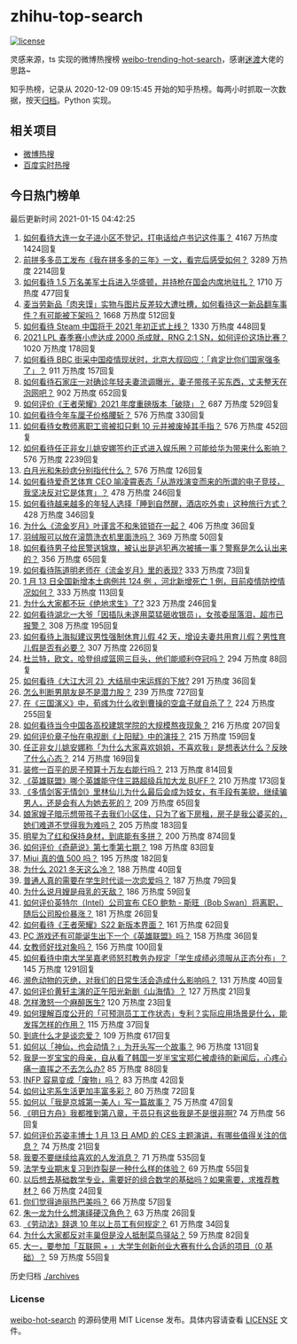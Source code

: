 # zhihu-top-search

[![license](https://img.shields.io/github/license/Arrackisarookie/zhihu-top-search)](https://github.com/Arrackisarookie/zhihu-top-search/blob/master/LICENSE)

灵感来源，ts 实现的微博热搜榜 [weibo-trending-hot-search](https://github.com/justjavac/weibo-trending-hot-search)，感谢[迷渡](https://github.com/justjavac)大佬的思路~

知乎热榜，记录从 2020-12-09 09:15:45 开始的知乎热榜。每两小时抓取一次数据，按天[归档](./archives)。Python 实现。

## 相关项目
+ [微博热搜](https://github.com/Arrackisarookie/weibo-hot-search)
+ [百度实时热搜](https://github.com/Arrackisarookie/baidu-hot-search)

## 今日热门榜单

<!-- Rank Begin -->

最后更新时间 2021-01-15 04:42:25

1. [如何看待大连一女子进小区不登记，打电话给卢书记这件事？](https://www.zhihu.com/question/439288218) 4167 万热度 1424回复
1. [前拼多多员工发布《我在拼多多的三年》一文，看完后感受如何？](https://www.zhihu.com/question/439063737) 3289 万热度 2214回复
1. [如何看待 1.5 万名美军士兵进入华盛顿，并持枪在国会内席地驻扎？](https://www.zhihu.com/question/439312075) 1710 万热度 477回复
1. [麦当劳新品「肉夹馍」实物与图片反差较大遭吐槽，如何看待这一新品翻车事件？有可能被下架吗？](https://www.zhihu.com/question/439248049) 1668 万热度 512回复
1. [如何看待 Steam 中国将于 2021 年初正式上线？](https://www.zhihu.com/question/439282342) 1330 万热度 448回复
1. [2021 LPL 春季赛小虎达成 2000 杀成就，RNG 2:1 SN，如何评价这场比赛？](https://www.zhihu.com/question/439402079) 1020 万热度 178回复
1. [如何看待 BBC 街采中国疫情现状时，北京大叔回应：「肯定比你们国家强多了」？](https://www.zhihu.com/question/438984904) 911 万热度 157回复
1. [如何看待石家庄一对确诊年轻夫妻流调曝光，妻子带孩子买东西，丈夫整天在泡网吧？](https://www.zhihu.com/question/439251210) 902 万热度 652回复
1. [如何评价《王者荣耀》2021 年度重磅版本「破晓」？](https://www.zhihu.com/question/439069949) 687 万热度 529回复
1. [如何看待今年车厘子价格腰斩？](https://www.zhihu.com/question/438779172) 576 万热度 330回复
1. [如何看待女教师离职工资被扣只剩 10 元并被废掉其手指？](https://www.zhihu.com/question/439237387) 576 万热度 452回复
1. [如何看待任正非女儿姚安娜签约正式进入娱乐圈？可能给华为带来什么影响？](https://www.zhihu.com/question/439294411) 576 万热度 2239回复
1. [白月光和朱砂痣分别指代什么？](https://www.zhihu.com/question/65532582) 576 万热度 126回复
1. [如何看待爱奇艺体育 CEO 喻凌霄表态「从游戏演变而来的所谓的电子竞技，我坚决反对它是体育」？](https://www.zhihu.com/question/439196241) 478 万热度 246回复
1. [如何看待越来越多的年轻人选择「睡到自然醒，酒店吃外卖」这种旅行方式？](https://www.zhihu.com/question/439200189) 428 万热度 346回复
1. [为什么《流金岁月》叶谨言不和朱锁锁在一起？](https://www.zhihu.com/question/438949920) 406 万热度 36回复
1. [羽绒服可以放在滚筒洗衣机里面洗吗？](https://www.zhihu.com/question/19647632) 369 万热度 50回复
1. [如何看待男子给民警送锦旗，被认出是逃犯再次被捕一事？警察是怎么认出来的？](https://www.zhihu.com/question/439287366) 356 万热度 65回复
1. [如何看待陈道明老师在《流金岁月》里的表现?](https://www.zhihu.com/question/437771430) 333 万热度 73回复
1. [1 月 13 日全国新增本土病例共 124 例 ，河北新增死亡 1 例，目前疫情防控情况如何？](https://www.zhihu.com/question/439280608) 333 万热度 113回复
1. [为什么大家都不玩《绝地求生》了?](https://www.zhihu.com/question/333808959) 323 万热度 246回复
1. [如何看待湖北一大爷「因插队未遂用菜猛砸收银员」，女孩委屈落泪，超市已报警？](https://www.zhihu.com/question/438851187) 308 万热度 195回复
1. [如何看待上海拟建议男性强制休育儿假 42 天，增设夫妻共用育儿假？男性育儿假是否有必要？](https://www.zhihu.com/question/439358124) 307 万热度 226回复
1. [杜兰特，欧文，哈登组成篮网三巨头，他们能顺利夺冠吗？](https://www.zhihu.com/question/439281180) 294 万热度 88回复
1. [如何看待《大江大河 2》大结局中宋运辉的下放?](https://www.zhihu.com/question/439114773) 291 万热度 36回复
1. [怎么判断男朋友是不是潜力股？](https://www.zhihu.com/question/267186194) 239 万热度 727回复
1. [在《三国演义》中，荀彧为什么收到曹操的空盒子就自杀了？](https://www.zhihu.com/question/311331704) 224 万热度 255回复
1. [如何看待当今中国各高校建筑学院的大规模熬夜现象？](https://www.zhihu.com/question/54494126) 216 万热度 207回复
1. [如何评价章子怡在电视剧《上阳赋》中的演技？](https://www.zhihu.com/question/438453158) 215 万热度 159回复
1. [任正非女儿姚安娜称「为什么大家喜欢姐姐，不喜欢我」是想表达什么？反映了什么心态？](https://www.zhihu.com/question/439320167) 214 万热度 169回复
1. [装修一百平的房子预算十万左右能行吗？](https://www.zhihu.com/question/382784210) 213 万热度 814回复
1. [《英雄联盟》哪个英雄能守住三路超级兵加大龙 BUFF？](https://www.zhihu.com/question/388623994) 210 万热度 173回复
1. [《多情剑客无情剑》里林仙儿为什么最后会成为妓女，有手段有美貌，继续骗男人，还是会有人为她去死的？](https://www.zhihu.com/question/438546657) 209 万热度 65回复
1. [娘家嫂子暗示想带孩子去我们小区住，只为了省下房租，房子是我公婆买的，她们难道不觉得我为难吗？](https://www.zhihu.com/question/435567727) 205 万热度 183回复
1. [明星为了红和保持身材，到底能有多拼？](https://www.zhihu.com/question/283857656) 200 万热度 874回复
1. [如何评价《奇葩说》第七季第七期？](https://www.zhihu.com/question/439386008) 198 万热度 83回复
1. [Miui 真的值 500 吗？](https://www.zhihu.com/question/431417732) 195 万热度 182回复
1. [为什么 2021 冬天这么冷？](https://www.zhihu.com/question/438283132) 188 万热度 40回复
1. [普通人真的需要在学生时代谈一次恋爱吗？](https://www.zhihu.com/question/435315702) 187 万热度 79回复
1. [为什么说月嫂是母乳的天敌？](https://www.zhihu.com/question/324639526) 186 万热度 59回复
1. [如何评价英特尔（Intel）公司宣布 CEO 鲍勃 - 斯旺（Bob Swan）将离职，随后公司股价暴涨？](https://www.zhihu.com/question/439257500) 181 万热度 26回复
1. [如何看待《王者荣耀》S22 新版本界面？](https://www.zhihu.com/question/439307481) 161 万热度 62回复
1. [PC 游戏还有可能诞生出下一个《英雄联盟》吗？](https://www.zhihu.com/question/438289572) 158 万热度 36回复
1. [女教师好找对象吗？](https://www.zhihu.com/question/62431356) 156 万热度 100回复
1. [如何看待中南大学吴嘉老师怒怼教务办规定「学生成绩必须服从正态分布」？](https://www.zhihu.com/question/439201836) 145 万热度 1291回复
1. [濒危动物的灭绝，对我们的日常生活会造成什么影响吗？](https://www.zhihu.com/question/438844114) 131 万热度 40回复
1. [如何评价黄轩主演的正午阳光新剧《山海情》？](https://www.zhihu.com/question/438921219) 127 万热度 21回复
1. [怎样激怒一个麻醉医生?](https://www.zhihu.com/question/439251204) 120 万热度 23回复
1. [如何理解百度公开的「可预测员工工作状态」专利？实际应用场景是什么，能发挥怎样的作用？](https://www.zhihu.com/question/439209197) 115 万热度 37回复
1. [到底什么才是谈恋爱？](https://www.zhihu.com/question/383928922) 109 万热度 617回复
1. [如何以「神仙，也会动情？」为开头写一个故事？](https://www.zhihu.com/question/432901492) 96 万热度 131回复
1. [我是一岁宝宝的母亲，自从看了韩国一岁半宝宝郑仁被虐待的新闻后，心疼心痛一直挥之不去怎么办?](https://www.zhihu.com/question/438421071) 85 万热度 88回复
1. [INFP 容易变成「废物」吗？](https://www.zhihu.com/question/430991137) 83 万热度 42回复
1. [如何让宅系生活更加丰富多彩？](https://www.zhihu.com/question/438846267) 80 万热度 72回复
1. [如何以「我是京城第一美人」写一篇故事？](https://www.zhihu.com/question/437673871) 75 万热度 47回复
1. [《明日方舟》我都推到第八章，干员只有这些我是不是很非啊?](https://www.zhihu.com/question/438598763) 74 万热度 56回复
1. [如何评价苏姿丰博士 1 月 13 日 AMD 的 CES 主题演讲，有哪些值得关注的信息？](https://www.zhihu.com/question/439101664) 74 万热度 21回复
1. [我要不要继续给喜欢的人发消息？](https://www.zhihu.com/question/378353180) 71 万热度 535回复
1. [法学专业期末复习到炸裂是一种什么样的体验？](https://www.zhihu.com/question/53967205) 69 万热度 55回复
1. [以后想去基础数学专业，需要好的组合数学的基础吗？如果需要，求推荐教材？](https://www.zhihu.com/question/438638592) 66 万热度 24回复
1. [你们觉得迪丽热巴美吗？](https://www.zhihu.com/question/437969038) 66 万热度 57回复
1. [朱一龙为什么想演绎硬汉角色？](https://www.zhihu.com/question/420157791) 63 万热度 26回复
1. [《劳动法》辞退 10 年以上员工有何规定？](https://www.zhihu.com/question/402682684) 61 万热度 34回复
1. [为什么大家都反对丰巢但是没人抵制菜鸟驿站？](https://www.zhihu.com/question/407483465) 59 万热度 82回复
1. [大一，要参加「互联网 + 」大学生创新创业大赛有什么合适的项目（0 基础）？](https://www.zhihu.com/question/269104640) 59 万热度 55回复
<!-- Rank End -->

历史归档 [./archives](./archives)

### License

[weibo-hot-search](https://github.com/Arrackisarookie/zhihu-top-search) 的源码使用 MIT License 发布。具体内容请查看 [LICENSE](./LICENSE) 文件。
